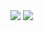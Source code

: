 <picture>
<source 
  srcset="https://github-readme-stats.vercel.app/api?username=cyclothymia&show_icons=true&theme=tokyonight"
  media="(prefers-color-scheme: dark)"
/>
<img src="https://github-readme-stats.vercel.app/api?username=cyclothymia&show_icons=true" />
</picture>
<picture>
<source 
  srcset="https://github-readme-stats.vercel.app/api/top-langs/?username=cyclothymia&show_icons=true&theme=dracula"
  media="(prefers-color-scheme: dark)"
/>
<img src="https://github-readme-stats.vercel.app/api/top-langs/?username=cyclothymia&show_icons=true" />
</picture>
